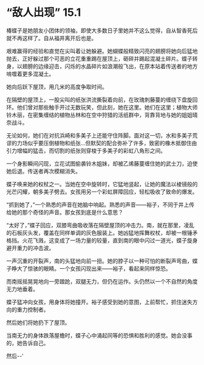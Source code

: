 # “敌人出现” 15.1

椿蝶子是她朋友小团体的领袖，即使大多数日子里她并不这么觉得，自从智香死后就不再这样了。自从福井离开后也是。

艰难赢得的经验和直觉在尖叫着让她躲避。她蝴蝶般精致闪亮的翅膀将她向后猛地抛去，正好躲过那个可恶的立花重重踢在屋顶上，砸碎并踢起混凝土碎片。蝶子转身，以翅膀的边缘迎击，闪烁的水晶碎片如浪潮般飞出，在原本站着传送者的地方啃噬着更多混凝土。

她向后跃下屋顶，用几米的高度争取时间。

在隔壁的屋顶上，一股尖叫的纸张洪流撕裂着向前，在玫瑰刺藤蔓的缠绕下盘旋回环。他们曾对那些触手开过无数玩笑，但此刻，她在这里。她们在这里；植物大师铃木丽，在密集缠结的植物丛林和在空中狩猎的活纸群中，背靠背地与她的姐姐晴奈战斗。

无论如何，她们在对抗浜崎和多美子上还能守住阵脚。面对这一切，水和多美子荒谬的力场似乎要压倒植物和纸张...但默契的配合弥补了许多，致密的橡木抵御住由引力增幅的猛击，而切割的纸张则穿梭于多美子的彩虹八角形之间。

一个身影瞬间闪现，立花试图偷袭铃木姐妹，却被乙烯藤蔓缠住她的武士刀，迫使她后退。传送者再次模糊消失。

蝶子唤来她的权杖之一。当她在空中旋转时，它猛地竖起，让她的魔法以棱镜般的光芒闪耀，朝多美子劈去。女孩用另一个彩虹屏障回应，轻松吸收了致命的爆发。

“抓到她了，”一个熟悉的声音在她脑中响起。熟悉的声音——裕子，不同于井上传给她的那个奇怪的声音。那女孩到底是什么意思？

“太好了，”蝶子回应，双膝弯曲吸收落在隔壁屋顶的冲击力。南，就在那里，凌乱的石板灰头发，覆盖在同样单调的灰色服装上。她凶猛地挥舞权杖，却被一根锤矛格挡。火花飞溅，这变成了一场力量的较量，直到南的眼中闪过一道光，蝶子旋身避开重力的冲击波。

一声沉重的开裂声，南的头猛地向前一扭。她的脖子以一种可怕的断裂声弯曲，蝶子睁大了惊骇的眼睛。一个女孩闪现出来——裕子，看起来同样惊恐。

而南摇摇晃晃地向一旁踉跄，双腿无力，但仍在运作。头仍然以一个不自然的角度无力地垂着。

蝶子猛冲向女孩，用身体将她撞开。裕子感受到她的意图，上前帮忙，抓住迷失方向的重力控制者。

然后她们将她扔下了屋顶。

当南无力的身体跌落屋檐时，蝶子心中涌起同等的恐惧和胜利的感觉。她会没事的，她告诉自己。

然后--'
